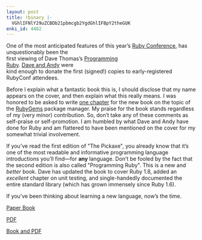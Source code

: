 ```yaml
---
layout: post
title: !binary |-
  VGhlIFNlY29uZCBDb21pbmcgb2YgdGhlIFBpY2theGUK
enki_id: 4482
---
```


One of the most anticipated features of this year’s <a
href="http://rubyconf.org">Ruby Conference</a>, has unquestionably been
the  
first viewing of Dave Thomas’s <a
href="http://www.pragmaticprogrammer.com/titles/ruby/index.html">Programming  
Ruby</a>. <a href="http://pragmaticprogrammer.com">Dave and Andy</a>
were  
kind enough to donate the first (signed!) copies to early-registered  
RubyConf attendees.

<p>
Before I explain what a fantastic book this is, I should disclose that
my  
name appears on the cover, and then explain what this really means. I
was  
honored to be asked to write <a
href="http://www.pragmaticprogrammer.com/titles/ruby/gems.pdf">one  
chapter</a> for the new book on the topic of the <a
href="http://rubygems.rubyforge.org">RubyGems</a> package manager. My  
praise for the book stands regardless of my (very minor) contribution.
So,  
don’t take any of these comments as self-praise or self-promotion. I  
am humbled by what Dave and Andy have done for Ruby and am flattered
to  
have been mentioned on the cover for my somewhat trivial involvement.

</p>
<p>
If you’ve read the first edition of "The Pickaxe&quot;, you  
already know that it’s one of the most readable and informative  
programming language introductions you’ll find—for <b>any</b>  
language. Don’t be fooled by the fact that the second edition is also  
called "Programming Ruby&quot;. This is a new and <em>better</em>  
book. Dave has updated the book to cover Ruby 1.8, added an  
<em>excellent</em> chapter on unit testing, and single-handedly
documented  
the entire standard library (which has grown immensely since Ruby 1.6).

</p>
<p>
If you’ve been thinking about learning a new language, now’s  
the time.

</p>
<p>
<a
href="http://pragmaticprogrammer.com/shopsite_sc/shopping_cart/order.cgi?storeid=*160503f78eb201b817d3af1fee&dbname=products&itemnum=14&function=add">Paper  
Book</a>

</p>
<p>
<a
href="http://pragmaticprogrammer.com/shopsite_sc/shopping_cart/order.cgi?storeid=*160503f78eb201b817d3af1fee&dbname=products&itemnum=15&function=add">PDF</a>

</p>
<p>
<a
href="http://pragmaticprogrammer.com/shopsite_sc/shopping_cart/order.cgi?storeid=*160503f78eb201b817d3af1fee&dbname=products&itemnum=16&function=add">Book  
and PDF</a>

</p>
